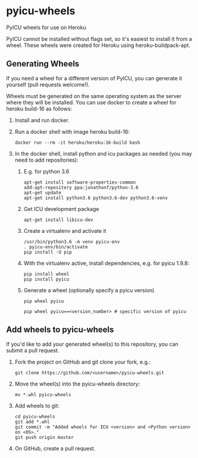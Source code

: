 # pyicu-wheels
PyICU wheels for use on Heroku

PyICU cannot be installed without flags set, so it's easiest to install it from a wheel. These wheels were created for Heroku using heroku-buildpack-apt.

## Generating Wheels
If you need a wheel for a different version of PyICU, you can generate it yourself (pull requests welcome!).

Wheels must be generated on the same operating system as the server where they will be installed.
You can use docker to create a wheel for heroku build-16 as follows:

1. Install and run docker.
1. Run a docker shell with image heroku build-16:

    ```
    docker run --rm -it heroku/heroku:16-build bash
    ```

1. In the docker shell, install python and icu packages as needed (you may need to add repositories):

    1. E.g. for python 3.6

        ```
        apt-get install software-properties-common
        add-apt-repository ppa:jonathonf/python-3.6
        apt-get update
        apt-get install python3.6 python3.6-dev python3.6-venv
        ```

    1. Get ICU development package

        ```
        apt-get install libicu-dev
        ```

    1. Create a virtualenv and activate it

        ```
        /usr/bin/python3.6 -m venv pyicu-env
        . pyicu-env/bin/activate
        pip install -U pip
        ```

    1. With the virtualenv active, install dependencies, e.g. for pyicu 1.9.8:

        ```
        pip install wheel
        pip install pyicu
        ```

    1. Generate a wheel (optionally specify a pyicu version)

        ```
        pip wheel pyicu

        pip wheel pyicu==<version_number> # specific version of pyicu
        ```


## Add wheels to pyicu-wheels

If you'd like to add your generated wheel(s) to this repository, you can submit a pull request.

1. Fork the project on GitHub and git clone your fork, e.g.:

    ```
    git clone https://github.com/<username>/pyicu-wheels.git
    ```

1. Move the wheel(s) into the pyicu-wheels directory:

    ```
    mv *.whl pyicu-wheels
    ```

1. Add wheels to git:

    ```
    cd pyicu-wheels
    git add *.whl
    git commit -m "Added wheels for ICU <version> and <Python version> on <OS>."
    git push origin master
    ```

1. On GitHub, create a pull request.
